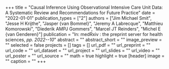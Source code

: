 +++
title = "Causal Inference Using Observational Intensive Care Unit Data: A Systematic Review and Recommendations for Future Practice"
date = "2022-01-01"
publication_types = ["2"]
authors = ["Jim Michael Smit", "Jesse H Krijthe", "Jasper {van Bommel}", "Jeremy A Labrecque", "Matthieu Komorowski", "Diederik AMPJ Gommers", "Marcel JT Reinders", "Michel E {van Genderen}"]
publication = "In: medRxiv : the preprint server for health sciences, _pp. 2022--10_"
abstract = ""
abstract_short = ""
image_preview = ""
selected = false
projects = []
tags = []
url_pdf = ""
url_preprint = ""
url_code = ""
url_dataset = ""
url_project = ""
url_slides = ""
url_video = ""
url_poster = ""
url_source = ""
math = true
highlight = true
[header]
image = ""
caption = ""
+++
